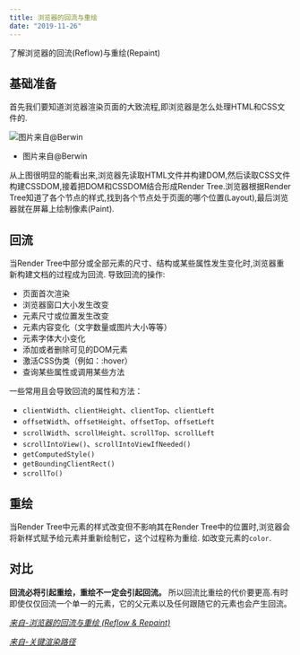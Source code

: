 ```yaml
---
title: 浏览器的回流与重绘
date: "2019-11-26"
---
```


了解浏览器的回流(Reflow)与重绘(Repaint)

<!-- more -->

## 基础准备
首先我们要知道浏览器渲染页面的大致流程,即浏览器是怎么处理HTML和CSS文件的. 

![图片来自@Berwin](https://user-gold-cdn.xitu.io/2019/1/7/16827ff376991063?imageslim)
* 图片来自@Berwin

从上图很明显的能看出来,浏览器先读取HTML文件并构建DOM,然后读取CSS文件构建CSSDOM,接着把DOM和CSSDOM结合形成Render Tree.浏览器根据Render Tree知道了各个节点的样式,找到各个节点处于页面的哪个位置(Layout),最后浏览器就在屏幕上绘制像素(Paint).

## 回流
当Render Tree中部分或全部元素的尺寸、结构或某些属性发生变化时,浏览器重新构建文档的过程成为回流.
导致回流的操作:
- 页面首次渲染
- 浏览器窗口大小发生改变
- 元素尺寸或位置发生改变
- 元素内容变化（文字数量或图片大小等等）
- 元素字体大小变化
- 添加或者删除可见的DOM元素
- 激活CSS伪类（例如：:hover）
- 查询某些属性或调用某些方法

一些常用且会导致回流的属性和方法：
- `clientWidth`、`clientHeight`、`clientTop`、`clientLeft`
- `offsetWidth`、`offsetHeight`、`offsetTop`、`offsetLeft`
- `scrollWidth`、`scrollHeight`、`scrollTop`、`scrollLeft`
- `scrollIntoView()`、`scrollIntoViewIfNeeded()`
- `getComputedStyle()`
- `getBoundingClientRect()`
- `scrollTo()`

## 重绘
当Render Tree中元素的样式改变但不影响其在Render Tree中的位置时,浏览器会将新样式赋予给元素并重新绘制它，这个过程称为重绘.
如改变元素的`color`.

## 对比
**回流必将引起重绘，重绘不一定会引起回流。**
所以回流比重绘的代价要更高.有时即使仅仅回流一个单一的元素，它的父元素以及任何跟随它的元素也会产生回流。



[*来自-浏览器的回流与重绘 (Reflow & Repaint)*](https://juejin.im/post/5a9923e9518825558251c96a)

[*来自-关键渲染路径*](https://juejin.im/post/5c3333036fb9a049f1545d27)